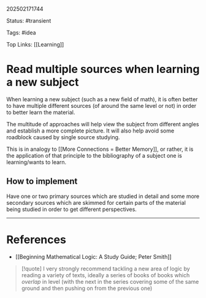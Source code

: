 202502171744

Status: #transient

Tags: #idea

Top Links: [[Learning]]

# Read multiple sources when learning a new subject

When learning a new subject (such as a new field of math), it is often better to have multiple different sources (of around the same level or not) in order to better learn the material.

The multitude of approaches will help view the subject from different angles and establish a more complete picture. It will also help avoid some roadblock caused by single source studying.

This is in analogy to [[More Connections = Better Memory]], or rather, it is the application of that principle to the bibliography of a subject one is learning/wants to learn.
## How to implement

Have one or two primary sources which are studied in detail and some more secondary sources which are skimmed for certain parts of the material being studied in order to get different perspectives.

---
# References

- [[Beginning Mathematical Logic: A Study Guide; Peter Smith]] 
> [!quote] I very strongly recommend tackling a new area of logic by reading a variety of texts, ideally a series of books of books which *overlap* in level (with the next in the series covering some of the same ground and then pushing on from the previous one)
